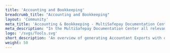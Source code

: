 ```yaml
---
title: 'Accounting and Bookkeeping'
breadcrumb_title: "Accounting and Bookkeeping"
layout: 'Community'
meta_title: 'Accounting & Bookkeeping - MultiSafepay Documentation Center'
meta_description: "In the MultiSafepay Documentation Center all relevant information regarding our Plugins and API. As well as Support pages for Payment Method, Tools and General Questions. You can also find the contact details of our Support Team and Integration Team."
logo: '/svgs/Tools.svg'
short_description: 'An overview of generating Accountant Exports with our Accounting and Bookkeeping partners.'
weight: 50
---
```

